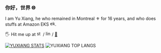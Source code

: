 ### 你好，世界 🌐
I am Yu Xiang, he who remained in Montreal ⚜ for 16 years, and who does stuffs at Amazon EKS [<img src="https://d1.awsstatic.com/logos/Services/Containers/new_product_eks.ad8292f87de4d00212a35991a31fe1392db85a9e.png" alt="eks" width="16px" />](https://aws.amazon.com/eks/). 

🖐 Hit me up at [<img src="https://store.steampowered.com/favicon.ico" alt="steam" width="16px" />](https://s.team/p/mbw-dgmd) / [<img src="https://static-exp1.licdn.com/sc/h/al2o9zrvru7aqj8e1x2rzsrca" alt="linkedin" width="16px" />](https://www.linkedin.com/in/yuxiang-zhang) / [📩](mailto:yxz.get@gmail.com)



[![YUXIANG STATS](https://github-readme-stats.vercel.app/api?username=yuxiang-zhang&show_icons=true&theme=blue-green&layout=compact)](https://github.com/anuraghazra/github-readme-stats) ![YUXIANG TOP LANGS](https://github-readme-stats.vercel.app/api/top-langs/?username=yuxiang-zhang&show_icons=true&theme=blue-green)
